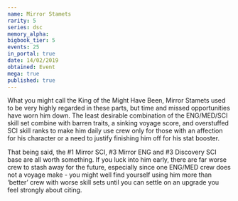 ```yaml
---
name: Mirror Stamets
rarity: 5
series: dsc
memory_alpha:
bigbook_tier: 5
events: 25
in_portal: true
date: 14/02/2019
obtained: Event
mega: true
published: true
---
```


What you might call the King of the Might Have Been, Mirror Stamets used to be very highly regarded in these parts, but time and missed opportunities have worn him down. The least desirable combination of the ENG/MED/SCI skill set combine with barren traits, a sinking voyage score, and overstuffed SCI skill ranks to make him daily use crew only for those with an affection for his character or a need to justify finishing him off for his stat booster.

That being said, the #1 Mirror SCI, #3 Mirror ENG and #3 Discovery SCI base are all worth something. If you luck into him early, there are far worse crew to stash away for the future, especially since one ENG/MED crew does not a voyage make - you might well find yourself using him more than ‘better’ crew with worse skill sets until you can settle on an upgrade you feel strongly about citing.
